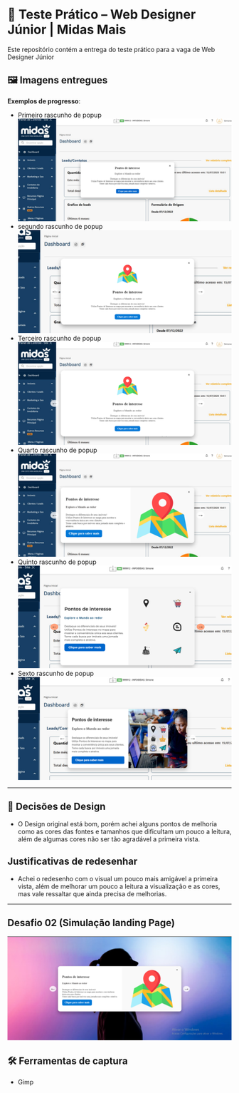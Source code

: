 # 🧪 Teste Prático – Web Designer Júnior | Midas Mais

Este repositório contém a entrega do teste prático para a vaga de Web Designer Júnior


## 🖼️ Imagens entregues

**Exemplos de progresso**:

- Primeiro rascunho de popup
![Progresso: Header inicial](./assets/imagens/primeiro-rascunho-de-proposta-popup.png)
- segundo rascunho de popup
![Progresso: Header inicial](./assets/imagens/rascunho-melhorado-parcial.png)
- Terceiro rascunho de popup
![Progresso: Header inicial](./assets/imagens/rascunho-melhorado-parcial-02.png)
- Quarto rascunho de popup
![Progresso: Header inicial](./assets/imagens/rascunho-melhorado-parcial-03.png)
- Quinto rascunho de popup
![Progresso: Header inicial](./assets/imagens/rascunho-melhorado-parcial-04.png)
- Sexto rascunho de popup
![Progresso: Header inicial](./assets/imagens/rascunho-melhorado-parcial-05.png)


---

## 🎨 Decisões de Design

- O Design original está bom, porém achei alguns pontos de melhoria como as cores das fontes e tamanhos que dificultam um pouco a leitura, além de algumas cores não ser tão agradável a primeira vista.

## Justificativas de redesenhar

- Achei o redesenho com o visual um pouco mais amigável a primeira vista, além de melhorar um pouco a leitura a visualização e as cores, mas vale ressaltar que ainda precisa de melhorias.

---

## Desafio 02 (Simulação landing Page)
![Progresso: Header inicial](./assets/imagens/simulacao-landing-page-midas.png)

## 🛠️ Ferramentas de captura

- Gimp